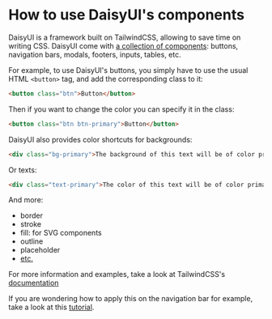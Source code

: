 # How to use DaisyUI's components

DaisyUI is a framework built on TailwindCSS, allowing to save time on writing CSS.
DaisyUI come with [a collection of components](https://daisyui.com/components/button/): buttons, navigation bars, modals, footers, inputs, tables, etc.

For example, to use DaisyUI's buttons, you simply have to use the usual HTML `<button>` tag, and add the corresponding class to it:

```html
<button class="btn">Button</button>
```

Then if you want to change the color you can specify it in the class:

```html
<button class="btn btn-primary">Button</button>
```

DaisyUI also provides color shortcuts for backgrounds:
```html
<div class="bg-primary">The background of this text will be of color primary</div>
```

Or texts:
```html
<div class="text-primary">The color of this text will be of color primary</div>
```

And more:
* border
* stroke
* fill: for SVG components
* outline
* placeholder
* [etc.](https://daisyui.com/docs/colors/#-3)

For more information and examples, take a look at TailwindCSS's [documentation](https://tailwindcss.com/docs/ring-offset-color)

If you are wondering how to apply this on the navigation bar for example, take a look at this [tutorial](./change-navigation-bar-color.md).